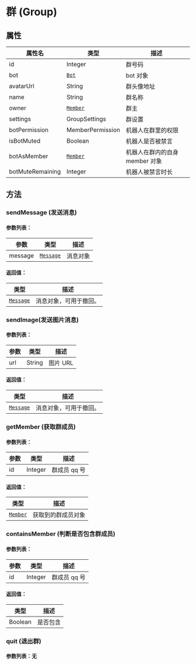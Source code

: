 # 群 (Group)

## 属性

| 属性名 | 类型                            | 描述    |
| ------ | ------------------------------- | ------- |
| id     | Integer                         | 群号码  |
| bot    | [`Bot`](/docs/bot.md) | bot 对象 |
| avatarUrl | String | 群头像地址 |
| name | String | 群名称 |
| owner | [`Member`](/docs/member.md) | 群主 |
| settings | GroupSettings | 群设置 |
| botPermission | MemberPermission | 机器人在群里的权限 |
| isBotMuted | Boolean | 机器人是否被禁言 |
| botAsMember | [`Member`](/docs/member.md) | 机器人在群内的自身 member 对象 |
| botMuteRemaining | Integer | 机器人被禁言时长 |

## 方法

### sendMessage (发送消息)

#### 参数列表：

| 参数 | 类型                            | 描述     |
| ---- | ------------------------------- | -------- |
| message  | [`Message`](/docs/message.md) | 消息对象 |

#### 返回值：

| 类型                          | 描述                   |
| ----------------------------- | ---------------------- |
| [`Message`](/docs/message.md) | 消息对象，可用于撤回。 |



### sendImage(发送图片消息)

#### 参数列表：

| 参数 | 类型                            | 描述     |
| ---- | ------------------------------- | -------- |
| url  | String | 图片 URL |

#### 返回值：

| 类型                          | 描述                   |
| ----------------------------- | ---------------------- |
| [`Message`](/docs/message.md) | 消息对象，可用于撤回。 |





### getMember (获取群成员)

#### 参数列表：

| 参数 | 类型    | 描述       |
| ---- | ------- | ---------- |
| id   | Integer | 群成员 qq 号 |

#### 返回值：

| 类型                                            | 描述               |
| ----------------------------------------------- | ------------------ |
| [`Member`](/docs/member.md) | 获取到的群成员对象 |

### containsMember (判断是否包含群成员)

#### 参数列表：

| 参数 | 类型    | 描述       |
| ---- | ------- | ---------- |
| id   | Integer | 群成员 qq 号 |

#### 返回值：

| 类型    | 描述     |
| ------- | -------- |
| Boolean | 是否包含 |


### quit (退出群)

#### 参数列表：无